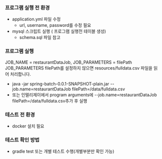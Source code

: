 
### 프로그램 실행 전 환경
- application.yml 파일 수정
  - url, username, password를 수정 필요
- mysql 스크립트 실행 ( 프로그램 실행전 테이블 생성)
  - schema.sql 파일 참고

### 프로그램 실행
JOB_NAME = restaurantDataJob,
JOB_PARAMETERS = filePath
JOB_PARAMETERS filePath를 설정하지 않으면 resources/fulldata.csv 파일을 읽어 처리합니다.
- java -jar spring-batch-0.0.1-SNAPSHOT-plain.jar --job.name=restaurantDataJob filePath=/data/fulldata.csv
- 또는 인텔리제이에서 program arguments에  --job.name=restaurantDataJob filePath=/data/fulldata.csv추가 후 실행

### 테스트 전 환경
- docker 설치 필요

### 테스트 확인 방법
- gradle test 또는 개별 테스트 수행(개별부분만 확인 가능)
